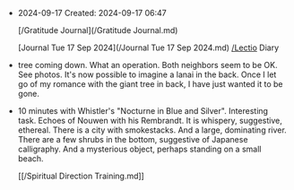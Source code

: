 - 2024-09-17
  Created: 2024-09-17 06:47
  
  [/Gratitude Journal](/Gratitude Journal.md)
  
  [Journal Tue 17 Sep 2024](/Journal Tue 17 Sep 2024.md)
  [/Lectio](/Lectio.md)
  Diary
- tree coming down. What an operation. Both neighbors seem to be OK. See photos. It's now possible to imagine a lanai in the back. Once I let go of my romance with the giant tree in back, I have just wanted it to be gone.
- 10 minutes with Whistler's "Nocturne in Blue and Silver". Interesting task. Echoes of Nouwen with his Rembrandt. It is whispery, suggestive, ethereal. There is a city with smokestacks. And a large, dominating river. There are a few shrubs in the bottom, suggestive of Japanese calligraphy. And a mysterious object, perhaps standing on a small beach. 
  
  [[/Spiritual Direction Training.md]]